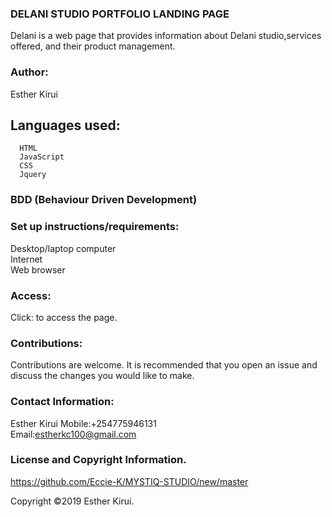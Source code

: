 ### DELANI STUDIO  PORTFOLIO LANDING PAGE

Delani is a web page that provides information about Delani studio,services offered, and their product management.

### Author:

Esther Kirui

## Languages used:
      HTML
      JavaScript
      CSS
      Jquery


### BDD (Behaviour Driven Development)



### Set up instructions/requirements:

Desktop/laptop computer<br>
Internet<br>
Web browser<br>
      
### Access:
Click: to access the page.


### Contributions:

Contributions are welcome. It is recommended that you open an issue and discuss the changes you would like to make.


### Contact Information:

Esther Kirui
Mobile:+254775946131<br>
Email:estherkc100@gmail.com


### License and Copyright Information.
https://github.com/Eccie-K/MYSTIQ-STUDIO/new/master


Copyright ©2019 Esther Kirui.





